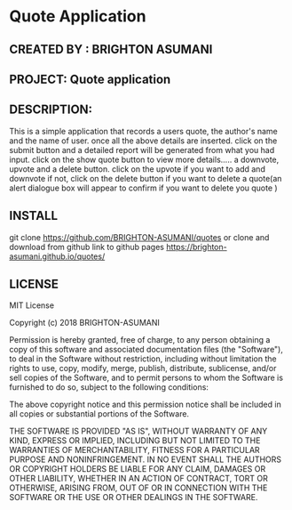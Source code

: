 # Quote Application

## CREATED BY : BRIGHTON ASUMANI


## PROJECT: Quote application


## DESCRIPTION:
This is a simple application that records a users quote, the author's name and the name of user.
once all the above details are inserted. click on the submit button and a detailed report will be generated from what you had input. click on the show quote button to view more details..... a downvote, upvote and a delete button. click on the upvote if you want to add and downvote if not, click on the delete button if you want to delete a quote(an alert dialogue box will appear to confirm if you want to delete you quote )

## INSTALL
 git clone https://github.com/BRIGHTON-ASUMANI/quotes or clone and download from github
link to github pages https://brighton-asumani.github.io/quotes/

## LICENSE
MIT License

Copyright (c) 2018 BRIGHTON-ASUMANI

Permission is hereby granted, free of charge, to any person obtaining a copy
of this software and associated documentation files (the "Software"), to deal
in the Software without restriction, including without limitation the rights
to use, copy, modify, merge, publish, distribute, sublicense, and/or sell
copies of the Software, and to permit persons to whom the Software is
furnished to do so, subject to the following conditions:

The above copyright notice and this permission notice shall be included in all
copies or substantial portions of the Software.

THE SOFTWARE IS PROVIDED "AS IS", WITHOUT WARRANTY OF ANY KIND, EXPRESS OR
IMPLIED, INCLUDING BUT NOT LIMITED TO THE WARRANTIES OF MERCHANTABILITY,
FITNESS FOR A PARTICULAR PURPOSE AND NONINFRINGEMENT. IN NO EVENT SHALL THE
AUTHORS OR COPYRIGHT HOLDERS BE LIABLE FOR ANY CLAIM, DAMAGES OR OTHER
LIABILITY, WHETHER IN AN ACTION OF CONTRACT, TORT OR OTHERWISE, ARISING FROM,
OUT OF OR IN CONNECTION WITH THE SOFTWARE OR THE USE OR OTHER DEALINGS IN THE
SOFTWARE.
